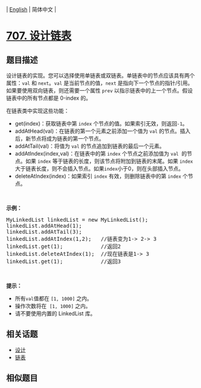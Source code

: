 
| [English](README.md) | 简体中文 |

# [707. 设计链表](https://leetcode-cn.com/problems/design-linked-list/)

## 题目描述

<p>设计链表的实现。您可以选择使用单链表或双链表。单链表中的节点应该具有两个属性：<code>val</code>&nbsp;和&nbsp;<code>next</code>。<code>val</code>&nbsp;是当前节点的值，<code>next</code>&nbsp;是指向下一个节点的指针/引用。如果要使用双向链表，则还需要一个属性&nbsp;<code>prev</code>&nbsp;以指示链表中的上一个节点。假设链表中的所有节点都是 0-index 的。</p>

<p>在链表类中实现这些功能：</p>

<ul>
	<li>get(index)：获取链表中第&nbsp;<code>index</code>&nbsp;个节点的值。如果索引无效，则返回<code>-1</code>。</li>
	<li>addAtHead(val)：在链表的第一个元素之前添加一个值为&nbsp;<code>val</code>&nbsp;的节点。插入后，新节点将成为链表的第一个节点。</li>
	<li>addAtTail(val)：将值为&nbsp;<code>val</code> 的节点追加到链表的最后一个元素。</li>
	<li>addAtIndex(index,val)：在链表中的第&nbsp;<code>index</code>&nbsp;个节点之前添加值为&nbsp;<code>val</code>&nbsp; 的节点。如果&nbsp;<code>index</code>&nbsp;等于链表的长度，则该节点将附加到链表的末尾。如果 <code>index</code> 大于链表长度，则不会插入节点。如果<code>index</code>小于0，则在头部插入节点。</li>
	<li>deleteAtIndex(index)：如果索引&nbsp;<code>index</code> 有效，则删除链表中的第&nbsp;<code>index</code> 个节点。</li>
</ul>

<p>&nbsp;</p>

<p><strong>示例：</strong></p>

<pre>MyLinkedList linkedList = new MyLinkedList();
linkedList.addAtHead(1);
linkedList.addAtTail(3);
linkedList.addAtIndex(1,2);   //链表变为1-&gt; 2-&gt; 3
linkedList.get(1);            //返回2
linkedList.deleteAtIndex(1);  //现在链表是1-&gt; 3
linkedList.get(1);            //返回3
</pre>

<p>&nbsp;</p>

<p><strong>提示：</strong></p>

<ul>
	<li>所有<code>val</code>值都在&nbsp;<code>[1, 1000]</code>&nbsp;之内。</li>
	<li>操作次数将在&nbsp;&nbsp;<code>[1, 1000]</code>&nbsp;之内。</li>
	<li>请不要使用内置的 LinkedList 库。</li>
</ul>


## 相关话题

- [设计](https://leetcode-cn.com/tag/design)
- [链表](https://leetcode-cn.com/tag/linked-list)

## 相似题目


